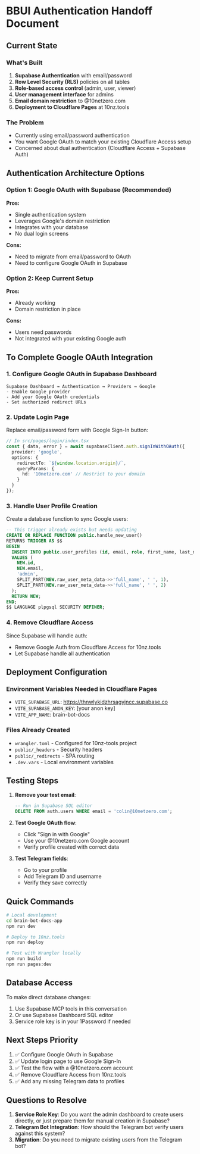 # BBUI Authentication Handoff Document

## Current State

### What's Built
1. **Supabase Authentication** with email/password
2. **Row Level Security (RLS)** policies on all tables
3. **Role-based access control** (admin, user, viewer)
4. **User management interface** for admins
5. **Email domain restriction** to @10netzero.com
6. **Deployment to Cloudflare Pages** at 10nz.tools

### The Problem
- Currently using email/password authentication
- You want Google OAuth to match your existing Cloudflare Access setup
- Concerned about dual authentication (Cloudflare Access + Supabase Auth)

## Authentication Architecture Options

### Option 1: Google OAuth with Supabase (Recommended)
**Pros:**
- Single authentication system
- Leverages Google's domain restriction
- Integrates with your database
- No dual login screens

**Cons:**
- Need to migrate from email/password to OAuth
- Need to configure Google OAuth in Supabase

### Option 2: Keep Current Setup
**Pros:**
- Already working
- Domain restriction in place

**Cons:**
- Users need passwords
- Not integrated with your existing Google auth

## To Complete Google OAuth Integration

### 1. Configure Google OAuth in Supabase Dashboard
```
Supabase Dashboard → Authentication → Providers → Google
- Enable Google provider
- Add your Google OAuth credentials
- Set authorized redirect URLs
```

### 2. Update Login Page
Replace email/password form with Google Sign-In button:
```typescript
// In src/pages/login/index.tsx
const { data, error } = await supabaseClient.auth.signInWithOAuth({
  provider: 'google',
  options: {
    redirectTo: `${window.location.origin}/`,
    queryParams: {
      hd: '10netzero.com' // Restrict to your domain
    }
  }
});
```

### 3. Handle User Profile Creation
Create a database function to sync Google users:
```sql
-- This trigger already exists but needs updating
CREATE OR REPLACE FUNCTION public.handle_new_user()
RETURNS TRIGGER AS $$
BEGIN
  INSERT INTO public.user_profiles (id, email, role, first_name, last_name)
  VALUES (
    NEW.id, 
    NEW.email, 
    'admin',
    SPLIT_PART(NEW.raw_user_meta_data->>'full_name', ' ', 1),
    SPLIT_PART(NEW.raw_user_meta_data->>'full_name', ' ', 2)
  );
  RETURN NEW;
END;
$$ LANGUAGE plpgsql SECURITY DEFINER;
```

### 4. Remove Cloudflare Access
Since Supabase will handle auth:
- Remove Google Auth from Cloudflare Access for 10nz.tools
- Let Supabase handle all authentication

## Deployment Configuration

### Environment Variables Needed in Cloudflare Pages
- `VITE_SUPABASE_URL`: https://thnwlykidzhrsagyjncc.supabase.co
- `VITE_SUPABASE_ANON_KEY`: [your anon key]
- `VITE_APP_NAME`: brain-bot-docs

### Files Already Created
- `wrangler.toml` - Configured for 10nz-tools project
- `public/_headers` - Security headers
- `public/_redirects` - SPA routing
- `.dev.vars` - Local environment variables

## Testing Steps

1. **Remove your test email**:
   ```sql
   -- Run in Supabase SQL editor
   DELETE FROM auth.users WHERE email = 'colin@10netzero.com';
   ```

2. **Test Google OAuth flow**:
   - Click "Sign in with Google"
   - Use your @10netzero.com Google account
   - Verify profile created with correct data

3. **Test Telegram fields**:
   - Go to your profile
   - Add Telegram ID and username
   - Verify they save correctly

## Quick Commands

```bash
# Local development
cd brain-bot-docs-app
npm run dev

# Deploy to 10nz.tools
npm run deploy

# Test with Wrangler locally
npm run build
npm run pages:dev
```

## Database Access

To make direct database changes:
1. Use Supabase MCP tools in this conversation
2. Or use Supabase Dashboard SQL editor
3. Service role key is in your 1Password if needed

## Next Steps Priority

1. ✅ Configure Google OAuth in Supabase
2. ✅ Update login page to use Google Sign-In
3. ✅ Test the flow with a @10netzero.com account
4. ✅ Remove Cloudflare Access from 10nz.tools
5. ✅ Add any missing Telegram data to profiles

## Questions to Resolve

1. **Service Role Key**: Do you want the admin dashboard to create users directly, or just prepare them for manual creation in Supabase?
2. **Telegram Bot Integration**: How should the Telegram bot verify users against this system?
3. **Migration**: Do you need to migrate existing users from the Telegram bot?
